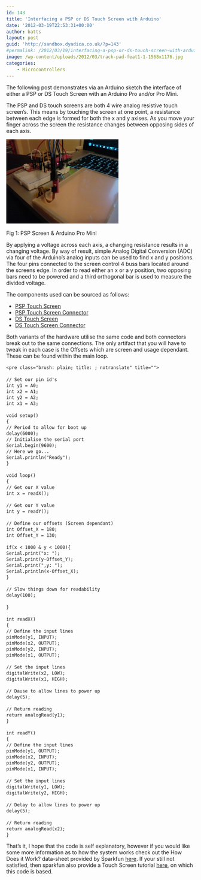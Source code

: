 ```yaml
---
id: 143
title: 'Interfacing a PSP or DS Touch Screen with Arduino'
date: '2012-03-19T22:53:31+00:00'
author: batts
layout: post
guid: 'http://sandbox.dyadica.co.uk/?p=143'
#permalink: /2012/03/19/interfacing-a-psp-or-ds-touch-screen-with-arduino/
image: /wp-content/uploads/2012/03/track-pad-feat1-1-1568x1176.jpg
categories:
    - Microcontrollers
---
```


The following post demonstrates via an Arduino sketch the interface of either a PSP or DS Touch Screen with an Arduino Pro and/or Pro Mini.

The PSP and DS touch screens are both 4 wire analog resistive touch screen’s. This means by touching the screen at one point, a resistance between each edge is formed for both the x and y axises. As you move your finger across the screen the resistance changes between opposing sides of each axis.

[![](/wp-content/uploads/2012/03/WP_000428-300x225.jpg "Arduino Pro Mini - PSP Touch Screen")](/wp-content/uploads/2012/03/WP_000428.jpg)

<span class="caption">Fig 1: PSP Screen &amp; Arduino Pro Mini</span>

By applying a voltage across each axis, a changing resistance results in a changing voltage. By way of result, simple Analog Digital Conversion (ADC) via four of the Arduino’s analog inputs can be used to find x and y positions. The four pins connected to the screen control 4 buss bars located around the screens edge. In order to read either an x or a y position, two opposing bars need to be powered and a third orthogonal bar is used to measure the divided voltage.

The components used can be sourced as follows:

- [PSP Touch Screen](http://www.skpang.co.uk/catalog/color-24bit-lcd-43-psp-touch-screen-p-667.html?zenid=cr4ghmgpesn9b9b6p2k5miofe2 "PSP Touch Screen - skpang.co.uk")
- [PSP Touch Screen Connector](http://www.skpang.co.uk/catalog/color-24bit-lcd-43-psp-touch-screen-connector-breakout-p-668.html "PSP Touch Screen Connector - skpang.co.uk")
- [DS Touch Screen](http://www.coolcomponents.co.uk/catalog/nintendo-touch-screen-p-657.html?osCsid=j90j5kqfegquksdbumahtmuqg5 "DS Touch Screen - coolcomponents.co.uk")
- [DS Touch Screen Connector](http://www.coolcomponents.co.uk/catalog/nintendo-touch-screen-connector-breakout-p-658.html?osCsid=j90j5kqfegquksdbumahtmuqg5 "DS Touch Screen Connector - coolcomponents.co.uk")

Both variants of the hardware utilise the same code and both connectors break out to the same connections. The only artifact that you will have to tweak in each case is the Offsets which are screen and usage dependant. These can be found within the main loop.

```
<pre class="brush: plain; title: ; notranslate" title="">

// Set our pin id's
int y1 = A0;
int x2 = A1;
int y2 = A2;
int x1 = A3;

void setup()
{
// Period to allow for boot up
delay(6000);
// Initialise the serial port
Serial.begin(9600);
// Here we go...
Serial.println("Ready");
}

void loop()
{
// Get our X value
int x = readX();

// Get our Y value
int y = readY();

// Define our offsets (Screen dependant)
int Offset_X = 180;
int Offset_Y = 130;

if(x < 1000 & y < 1000){
Serial.print("x: ");
Serial.print(y-Offset_Y);
Serial.print(",y: ");
Serial.println(x-Offset_X);
}

// Slow things down for readability
delay(100);

}

int readX()
{
// Define the input lines
pinMode(y1, INPUT);
pinMode(x2, OUTPUT);
pinMode(y2, INPUT);
pinMode(x1, OUTPUT);

// Set the input lines
digitalWrite(x2, LOW);
digitalWrite(x1, HIGH);

// Dause to allow lines to power up
delay(5);

// Return reading
return analogRead(y1);
}

int readY()
{
// Define the input lines
pinMode(y1, OUTPUT);
pinMode(x2, INPUT);
pinMode(y2, OUTPUT);
pinMode(x1, INPUT);

// Set the input lines
digitalWrite(y1, LOW);
digitalWrite(y2, HIGH);

// Delay to allow lines to power up
delay(5);

// Return reading
return analogRead(x2);
}

```

That’s it, I hope that the code is self explanatory, however if you would like some more information as to how the system works check out the How Does it Work? data-sheet provided by Sparkfun [here](http://www.sparkfun.com/datasheets/LCD/HOW%20DOES%20IT%20WORK.pdf "How Does it Work - Touch Screen - Sparkfun.com"). If your still not satisfied, then sparkfun also provide a Touch Screen tutorial [here](http://www.sparkfun.com/tutorials/139 "Touch Screen Tutorial - Sparkfun.com"), on which this code is based.